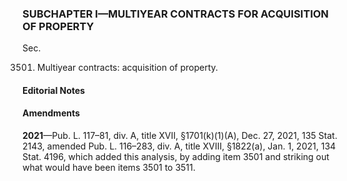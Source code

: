 ### SUBCHAPTER I—MULTIYEAR CONTRACTS FOR ACQUISITION OF PROPERTY ###

Sec.

3501. Multiyear contracts: acquisition of property.

#### **Editorial Notes** ####

#### Amendments ####

**2021**—Pub. L. 117–81, div. A, title XVII, §1701(k)(1)(A), Dec. 27, 2021, 135 Stat. 2143, amended Pub. L. 116–283, div. A, title XVIII, §1822(a), Jan. 1, 2021, 134 Stat. 4196, which added this analysis, by adding item 3501 and striking out what would have been items 3501 to 3511.